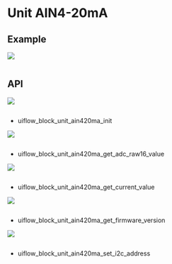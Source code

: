 # Unit AIN4-20mA

## Example

<img class="blockly_svg" src="example.svg">

```python

```

## API

<img class="blockly_svg" src="https://m5stack.oss-cn-shenzhen.aliyuncs.com/resource/docs/static/assets/img/uiflow/blockly/unit/ain4_20ma/uiflow_block_unit_ain420ma_init.svg">

```python

```

- uiflow_block_unit_ain420ma_init

<img class="blockly_svg" src="https://m5stack.oss-cn-shenzhen.aliyuncs.com/resource/docs/static/assets/img/uiflow/blockly/unit/ain4_20ma/uiflow_block_unit_ain420ma_get_adc_raw16_value.svg">

```python

```

- uiflow_block_unit_ain420ma_get_adc_raw16_value

<img class="blockly_svg" src="https://m5stack.oss-cn-shenzhen.aliyuncs.com/resource/docs/static/assets/img/uiflow/blockly/unit/ain4_20ma/uiflow_block_unit_ain420ma_get_current_value.svg">

```python

```

- uiflow_block_unit_ain420ma_get_current_value

<img class="blockly_svg" src="https://m5stack.oss-cn-shenzhen.aliyuncs.com/resource/docs/static/assets/img/uiflow/blockly/unit/ain4_20ma/uiflow_block_unit_ain420ma_get_firmware_version.svg">

```python

```

- uiflow_block_unit_ain420ma_get_firmware_version

<img class="blockly_svg" src="https://m5stack.oss-cn-shenzhen.aliyuncs.com/resource/docs/static/assets/img/uiflow/blockly/unit/ain4_20ma/uiflow_block_unit_ain420ma_set_i2c_address.svg">

```python

```

- uiflow_block_unit_ain420ma_set_i2c_address

